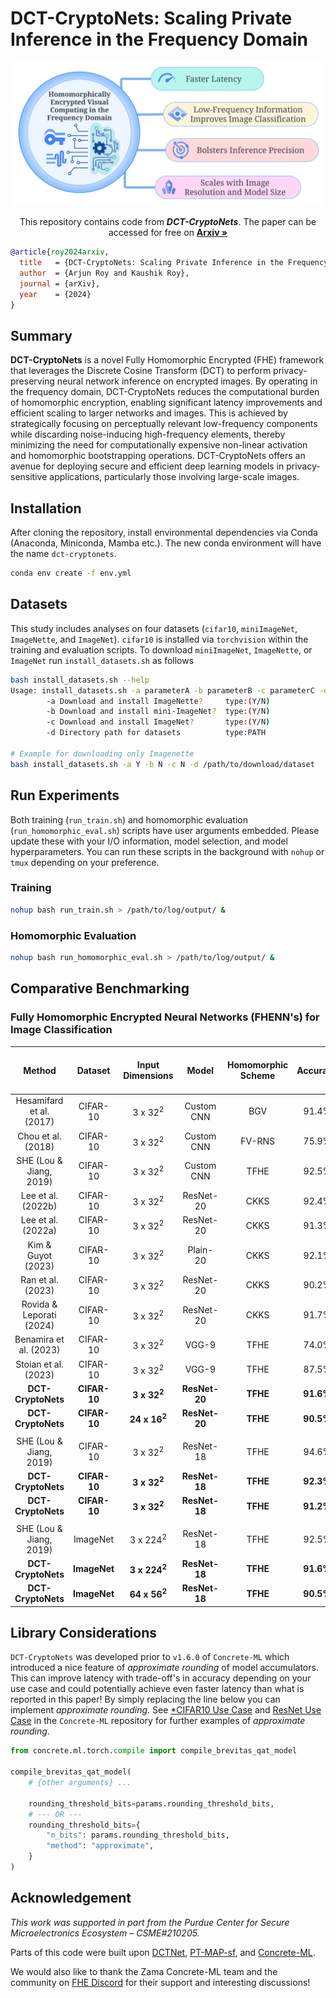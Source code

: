 # DCT-CryptoNets: Scaling Private Inference in the Frequency Domain

<p align="center">
  <img src="visuals/dct-cryptonets.svg" alt="DCT-CryptoNets" width="600"/>
  <p align="center">
    This repository contains code from <i><b>DCT-CryptoNets</b></i>. The paper can be accessed for free on <a href="https://www.arxiv.org/abs/2408.15231"><strong>Arxiv »</strong></a>
</p>

```bibtex
@article{roy2024arxiv,
  title   = {DCT-CryptoNets: Scaling Private Inference in the Frequency Domain}, 
  author  = {Arjun Roy and Kaushik Roy},
  journal = {arXiv},
  year    = {2024}
}
```

## Summary
**DCT-CryptoNets** is a novel Fully Homomorphic Encrypted (FHE) framework that leverages the Discrete Cosine Transform 
(DCT) to perform privacy-preserving neural network inference on encrypted images. By operating in the frequency domain, 
DCT-CryptoNets reduces the computational burden of homomorphic encryption, enabling significant latency improvements and
efficient scaling to larger networks and images. This is achieved by strategically focusing on perceptually relevant 
low-frequency components while discarding noise-inducing high-frequency elements, thereby minimizing the need for 
computationally expensive non-linear activation and homomorphic bootstrapping operations. DCT-CryptoNets offers an 
avenue for deploying secure and efficient deep learning models in privacy-sensitive applications, particularly those 
involving large-scale images.


## Installation
After cloning the repository, install environmental dependencies via Conda (Anaconda, Miniconda, Mamba etc.). The new 
conda environment will have the name `dct-cryptonets`.
```bash
conda env create -f env.yml
```


## Datasets
This study includes analyses on four datasets (`cifar10`, `miniImageNet`, `ImageNette`, and `ImageNet`). `cifar10` is installed via `torchvision` within the training and evaluation scripts. To download `miniImageNet`, `ImageNette`, or `ImageNet` run `install_datasets.sh` as follows
```bash
bash install_datasets.sh --help
Usage: install_datasets.sh -a parameterA -b parameterB -c parameterC -d parameterD
        -a Download and install ImageNette?     type:(Y/N)
        -b Download and install mini-ImageNet?  type:(Y/N)
        -c Download and install ImageNet?       type:(Y/N)
        -d Directory path for datasets          type:PATH

# Example for downloading only Imagenette
bash install_datasets.sh -a Y -b N -c N -d /path/to/download/dataset
```


## Run Experiments
Both training (`run_train.sh`) and homomorphic evaluation (`run_homomorphic_eval.sh`) scripts have user arguments 
embedded. Please update these with your I/O information, model selection, and model hyperparameters. You can run these 
scripts in the background with `nohup` or `tmux` depending on your preference.

### Training
```bash
nohup bash run_train.sh > /path/to/log/output/ &
```

### Homomorphic Evaluation
```bash
nohup bash run_homomorphic_eval.sh > /path/to/log/output/ &
```

## Comparative Benchmarking
### Fully Homomorphic Encrypted Neural Networks (FHENN's) for Image Classification
|          Method          | Dataset  |  Input Dimensions   |   Model    | Homomorphic Scheme | Accuracy  | Latency (s)  | Normalized Latency (s)<br/> (96-threads) |
|:------------------------:|:--------:|:-------------------:|:----------:|:------------------:|:---------:|:------------:|:-------------------------------:|
| Hesamifard et al. (2017) | CIFAR-10 |  3 x 32<sup>2</sup>  | Custom CNN |        BGV         |   91.4%   |    11,686    |                    ~            |
|    Chou et al. (2018)    | CIFAR-10 |  3 x 32<sup>2</sup>  | Custom CNN |       FV-RNS       |   75.9%   |    3,240     |                    ~            |
| SHE (Lou & Jiang, 2019)  | CIFAR-10 |  3 x 32<sup>2</sup>  | Custom CNN |        TFHE        |   92.5%   |    2,258     |                   470           |
|    Lee et al. (2022b)    | CIFAR-10 |  3 x 32<sup>2</sup>  | ResNet-20  |        CKKS        |   92.4%   |    10,602    |                    ~            |
|    Lee et al. (2022a)    | CIFAR-10 |  3 x 32<sup>2</sup>  | ResNet-20  |        CKKS        |   91.3%   |    2,271     |                    ~            |
|    Kim & Guyot (2023)    | CIFAR-10 |  3 x 32<sup>2</sup>  |  Plain-20  |        CKKS        |   92.1%   |     368      |                    ~            |
|    Ran et al. (2023)     | CIFAR-10 |  3 x 32<sup>2</sup>  | ResNet-20  |        CKKS        |   90.2%   |     392      |                    ~            |
| Rovida & Leporati (2024) | CIFAR-10 |  3 x 32<sup>2</sup>  | ResNet-20  |        CKKS        |   91.7%   |     336      |                    ~            |
|  Benamira et al. (2023)  | CIFAR-10 |  3 x 32<sup>2</sup>  |   VGG-9    |        TFHE        |   74.0%   |     570      |                    48           |
|   Stoian et al. (2023)   | CIFAR-10 |  3 x 32<sup>2</sup>  |   VGG-9    |        TFHE        |   87.5%   |    18,000    |                  3,000*         |
|    **DCT-CryptoNets**    | **CIFAR-10** |  **3 x 32<sup>2</sup>**  | **ResNet-20** |      **TFHE**      | **91.6%** |  **1,339**   |                **1,339**        |
|    **DCT-CryptoNets**    | **CIFAR-10** | **24 x 16<sup>2</sup>** | **ResNet-20** |      **TFHE**      | **90.5%** |   **565**    |                 **565**         |
|                          |          |                     |            |                    |           |              |                                 |
| SHE (Lou & Jiang, 2019)  | CIFAR-10 | 3 x 32<sup>2</sup>  | ResNet-18  |        TFHE        |   94.6%   |    12,041    |                  2,509          |
|    **DCT-CryptoNets**    | **CIFAR-10** |  **3 x 32<sup>2</sup>**  | **ResNet-18** |      **TFHE**      | **92.3%** |  **1,746**   |                **1,746**        |
|    **DCT-CryptoNets**    | **CIFAR-10** |  **3 x 32<sup>2</sup>**  | **ResNet-18** |      **TFHE**     | **91.2%** |  **1,004**   |                **1,004**        |
|                          |          |                     |            |                    |           |              |                                 |
| SHE (Lou & Jiang, 2019)  | ImageNet | 3 x 224<sup>2</sup> | ResNet-18 |        TFHE        |   92.5%   |   216,000    |                  45,000         |
|   **DCT-CryptoNets**     | **ImageNet** | **3 x 224<sup>2</sup>** | **ResNet-18** |        **TFHE**        | **91.6%** |  **16,115**  |                **16,115**       |
|    **DCT-CryptoNets**    | **ImageNet** | **64 x 56<sup>2</sup>** | **ResNet-18** |        **TFHE**        |   **90.5%**   |  **8,562**   |                **8,562**        |


## Library Considerations
`DCT-CryptoNets` was developed prior to `v1.6.0` of `Concrete-ML` which introduced a nice feature of _approximate 
rounding_ of model accumulators. This can improve latency with trade-off's in accuracy depending on your use case and
could potentially achieve even faster latency than what is reported in this paper! By simply replacing the line below you can implement 
_approximate rounding_. See [*CIFAR10 Use Case](https://github.com/zama-ai/concrete-ml/tree/main/use_case_examples/cifar/cifar_brevitas_training) and [ResNet Use Case](https://github.com/zama-ai/concrete-ml/tree/main/use_case_examples/resnet) in the `Concrete-ML` repository for 
further examples of _approximate rounding_.
```python
from concrete.ml.torch.compile import compile_brevitas_qat_model

compile_brevitas_qat_model(
    # {other arguments} ...
    
    rounding_threshold_bits=params.rounding_threshold_bits,
    # --- OR ---
    rounding_threshold_bits={
        "n_bits": params.rounding_threshold_bits, 
        "method": "approximate",
    }
)
```


## Acknowledgement
*This work was supported in part from the Purdue Center for Secure Microelectronics Ecosystem – CSME#210205.*

Parts of this code were built upon [DCTNet](https://github.com/kaix90/DCTNet), [PT-MAP-sf](https://github.com/xiangyu8/PT-MAP-sf), and [Concrete-ML](https://github.com/zama-ai/concrete-ml).

We would also like to thank the Zama Concrete-ML team and the community on [FHE Discord](https://fhe.org/community.html) for their support and 
interesting discussions!
